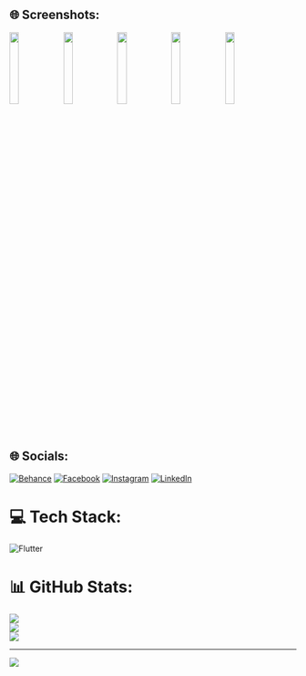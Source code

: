 ## 🌐 Screenshots:
<img src="https://github.com/chiheb69/ToDoApp/assets/36136371/ed3d2c00-a506-413c-a213-a7ee6bd2d9d3" width="18%"></img> <img src="https://github.com/chiheb69/ToDoApp/assets/36136371/e7c551f8-b6fe-41b7-b553-648d287e84df" width="18%"></img> <img src="https://github.com/chiheb69/ToDoApp/assets/36136371/5e5b78af-9671-4061-ba97-9d35444856b7" width="18%"></img> <img src="https://github.com/chiheb69/ToDoApp/assets/36136371/9c8bcc76-07b5-41c9-82f4-1270c1ec4cba" width="18%"></img> <img src="https://github.com/chiheb69/ToDoApp/assets/36136371/3458f2f3-fd30-4a39-87fe-8096ba7506c7" width="18%"></img> 
## 🌐 Socials:
[![Behance](https://img.shields.io/badge/Behance-1769ff?logo=behance&logoColor=white)](https://behance.net/chihebkammoun) [![Facebook](https://img.shields.io/badge/Facebook-%231877F2.svg?logo=Facebook&logoColor=white)](https://facebook.com/chiheb69) [![Instagram](https://img.shields.io/badge/Instagram-%23E4405F.svg?logo=Instagram&logoColor=white)](https://instagram.com/chiheb69) [![LinkedIn](https://img.shields.io/badge/LinkedIn-%230077B5.svg?logo=linkedin&logoColor=white)](https://linkedin.com/in/chihebkammoun) 

# 💻 Tech Stack:
![Flutter](https://img.shields.io/badge/Flutter-%2302569B.svg?style=for-the-badge&logo=Flutter&logoColor=white)
# 📊 GitHub Stats:
![](https://github-readme-stats.vercel.app/api?username=chiheb69&theme=dark&hide_border=false&include_all_commits=false&count_private=false)<br/>
![](https://github-readme-streak-stats.herokuapp.com/?user=chiheb69&theme=dark&hide_border=false)<br/>
![](https://github-readme-stats.vercel.app/api/top-langs/?username=chiheb69&theme=dark&hide_border=false&include_all_commits=false&count_private=false&layout=compact)

---
[![](https://visitcount.itsvg.in/api?id=chiheb69&icon=0&color=0)](https://visitcount.itsvg.in)




